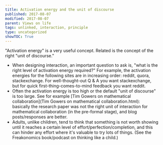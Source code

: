 ```yaml
---
title: Activation energy and the unit of discourse
published: 2017-08-07
modified: 2017-08-07
parent: Views on life
tags: unlinked, interaction, principle
type: uncategorized
showTOC: True
---
```



"Activation energy" is a very useful concept. Related is the concept of the right "unit of discourse."

+ When designing interaction, an important question to ask is, "what is the right level of activation energy required?" For example, the activation energies for the following sites are in increasing order: reddit, quora, stackexchange. For well-thought-out Q
&
A you want stackexchange, but for quick first-thing-comes-to-mind feedback you want reddit.
+ Often the activation energy is too high or the default "unit of discourse" is too large. See for example [Tim Gowers on mathematical collaboration](Tim Gowers on mathematical collaboration.html): basically the research paper was not the right unit of interaction for mathematical collaboration (in the pre-formal stage), and blog posts/responses are better.
+ Adults, unlike children, tend to think that something is not worth showing until it reaches a certain level of effort/perfection/completion, and this can hinder any effort where it's valuable to try lots of things. (See the Freakonomics book/podcast on thinking like a child.)


